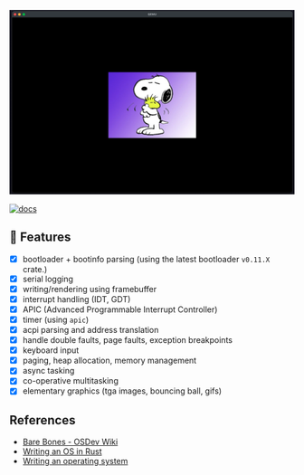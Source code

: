 ![](assets/demo.png)

[![docs](https://github.com/SauravMaheshkar/os1/actions/workflows/docs.yml/badge.svg)](https://github.com/SauravMaheshkar/os1/actions/workflows/docs.yml)

## 🚀 Features

* [x] bootloader + bootinfo parsing (using the latest bootloader `v0.11.X` crate.)
* [x] serial logging
* [x] writing/rendering using framebuffer
* [x] interrupt handling (IDT, GDT)
* [x] APIC (Advanced Programmable Interrupt Controller)
* [x] timer (using `apic`)
* [x] acpi parsing and address translation
* [x] handle double faults, page faults, exception breakpoints
* [x] keyboard input
* [x] paging, heap allocation, memory management
* [x] async tasking
* [x] co-operative multitasking
* [x] elementary graphics (tga images, bouncing ball, gifs)

## References

* [Bare Bones - OSDev Wiki](https://wiki.osdev.org/Bare_Bones)
* [Writing an OS in Rust](https://os.phil-opp.com/)
* [Writing an operating system](https://youtube.com/playlist?list=PL980gcR1LE3LBuWuSv2CL28HsfnpC4Qf7&si=ychOZDandztTEfA4)
